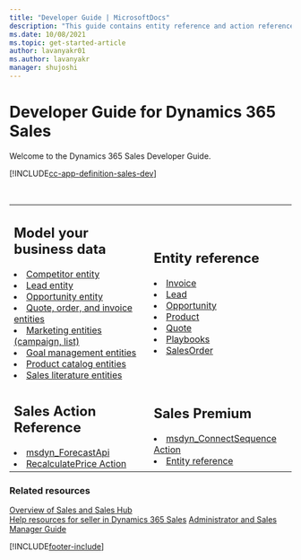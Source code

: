 ```yaml
---
title: "Developer Guide | MicrosoftDocs"
description: "This guide contains entity reference and action reference information that developers need to know while developing for Dynamics 365 Sales"
ms.date: 10/08/2021
ms.topic: get-started-article
author: lavanyakr01
ms.author: lavanyakr
manager: shujoshi
---
```

# Developer Guide for Dynamics 365 Sales 

Welcome to the Dynamics 365 Sales Developer Guide. 


[!INCLUDE[cc-app-definition-sales-dev](../../includes/cc-app-definition-sales-dev.md)]

<br />
<table>
<tr>

<td>
<h2>Model your business data</h2>
<li><a href="../../customerengagement/on-premises/developer/competitor-entity.md" data-raw-source="[Competitor entity](../../customerengagement/on-premises/developer/competitor-entity.md)">Competitor entity</a></li>
<li><a href="../../customerengagement/on-premises/developer/lead-entity.md" data-raw-source="[Lead entity](../../customerengagement/on-premises/developer/lead-entity.md)">Lead entity</a></li>
<li><a href="../../customerengagement/on-premises/developer/opportunity-entities.md" data-raw-source="[Opportunity entity](../../customerengagement/on-premises/developer/opportunity-entities.md)">Opportunity entity</a></li>
<li><a href="../../customerengagement/on-premises/developer/quote-order-invoice-entities.md" data-raw-source="[Quote, order, and invoice entities](../../customerengagement/on-premises/developer/quote-order-invoice-entities.md)">Quote, order, and invoice entities</a></li>
<li><a href="../../customerengagement/on-premises/developer/marketing-entities-campaign-list.md" data-raw-source="[Marketing entities (campaign, list)](../../customerengagement/on-premises/developer/marketing-entities-campaign-list.md)">Marketing entities (campaign, list)</a></li>
<li><a href="../../customerengagement/on-premises/developer/goal-management-entities.md" data-raw-source="[Goal management entities](../../customerengagement/on-premises/developer/goal-management-entities.md)">Goal management entities</a></li>
<li><a href="../../customerengagement/on-premises/developer/product-catalog-entities.md" data-raw-source="[Product catalog entities](../../customerengagement/on-premises/developer/product-catalog-entities.md)">Product catalog entities</a></li>
<li><a href="../../customerengagement/on-premises/developer/sales-literature-entities.md" data-raw-source="[Sales literature entities](../../customerengagement/on-premises/developer/sales-literature-entities.md)">Sales literature entities</a></li>
</td>

<td>
<h2>Entity reference</h2>

  <li><a href="../../customerengagement/on-premises/developer/entities/invoice.md" data-raw-source="[Invoice](../../customerengagement/on-premises/developer/entities/invoice.md)">Invoice</a></li>
  <li><a href="../../customerengagement/on-premises/developer/entities/lead.md" data-raw-source="[Lead](../../customerengagement/on-premises/developer/entities/lead.md)">Lead</a></li>
  <li><a href="../../customerengagement/on-premises/developer/entities/opportunity.md" data-raw-source="[Opportunity](../../customerengagement/on-premises/developer/entities/opportunity.md)">Opportunity</a></li>
  <li><a href="../../customerengagement/on-premises/developer/entities/product.md" data-raw-source="[Product](../../customerengagement/on-premises/developer/entities/product.md)">Product</a></li>
  <li><a href="../../customerengagement/on-premises/developer/entities/quote.md" data-raw-source="[Quote](../../customerengagement/on-premises/developer/entities/quote.md)">Quote</a></li>
  <li><a href="reference/playbook-entity-reference.md" data-raw-source="[Playbooks](reference/playbook-entity-reference.md)">Playbooks</a></li>
  <li><a href="../../customerengagement/on-premises/developer/entities/salesorder.md" data-raw-source="[SalesOrder](../../customerengagement/on-premises/developer/entities/salesorder.md)">SalesOrder</a></li>

</td>
</tr>
<tr>
<td>
<h2>Sales Action Reference</h2>
  <li><a href="reference/custom-actions/msdyn_ForecastApi.md" data-raw-source="[msdyn_ForecastApi](reference/custom-actions/msdyn_ForecastApi.md)">msdyn_ForecastApi</a></li>
  <li><a href="reference/recalculateprice-action.md" data-raw-source="[RecalculatePrice Action](reference/recalculateprice-action.md)">RecalculatePrice Action</a></li>
</td>
<td>
<h2>Sales Premium</h2>
<li><a href="../developer-sp/msdyn-connectsequence-action.md" data-raw-source="[msdyn_ConnectSequence Action](../developer-sp/msdyn-connectsequence-action.md)">msdyn_ConnectSequence Action</a></li>
<li><a href="../entity-reference.md" data-raw-source="[Entity reference](../entity-reference.md)">Entity reference</a></li>

</td>
</tr>
</table>

### Related resources

[Overview of Sales and Sales Hub](../overview.md)<br />
[Help resources for seller in Dynamics 365 Sales](../user-guide.yml)
[Administrator and Sales Manager Guide](../admin-guide.yml)<br />


[!INCLUDE[footer-include](../../includes/footer-banner.md)]
